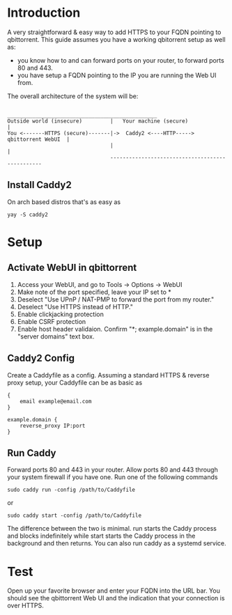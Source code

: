 # Introduction
A very straightforward & easy way to add HTTPS to your FQDN pointing to qbittorrent.
This guide assumes you have a working qbitorrent setup as well as:
* you know how to and can forward ports on your router, to forward ports 80 and 443.
* you have setup a FQDN pointing to the IP you are running the Web UI from.

The overall architecture of the system will be:
```
                                 ________________________________________________
Outside world (insecure)         |   Your machine (secure)                      |
You <-------HTTPS (secure)-------|->  Caddy2 <----HTTP-----> qbittorrent WebUI  |
                                 |                                              |
                                 ------------------------------------------------
```

## Install Caddy2
On arch based distros that's as easy as
```
yay -S caddy2
```

# Setup
## Activate WebUI in qbittorrent
1. Access your WebUI, and go to Tools -> Options -> WebUI
2. Make note of the port specified, leave your IP set to *
3. Deselect "Use UPnP / NAT-PMP to forward the port from my router."
4. Deselect "Use HTTPS instead of HTTP."
5. Enable clickjacking protection
6. Enable CSRF protection
7. Enable host header validaion. Confirm "*; example.domain" is in the "server domains" text box. 

## Caddy2 Config
Create a Caddyfile as a config. Assuming a standard HTTPS & reverse proxy setup, your Caddyfile can be as basic as
```
{
    email example@email.com
}

example.domain {
    reverse_proxy IP:port 
}

```

## Run Caddy
Forward ports 80 and 443 in your router.
Allow ports 80 and 443 through your system firewall if you have one.
Run one of the following commands
```
sudo caddy run -config /path/to/Caddyfile
```
or
```
sudo caddy start -config /path/to/Caddyfile
```
The difference between the two is minimal.
run starts the Caddy process and blocks indefinitely while start starts the Caddy process in the background and then returns. 
You can also run caddy as a systemd service.

# Test
Open up your favorite browser and enter your FQDN into the URL bar. You should see the qbittorrent Web UI and the indication that your connection is over HTTPS.